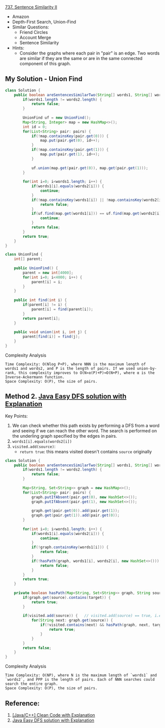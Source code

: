 [737. Sentence Similarity II](https://leetcode.com/problems/sentence-similarity-ii/)

* Amazon
* Depth-First Search, Union-Find
* Similar Questions:
    * Friend Circles
    * Account Merge
    * Sentence Similarity
* Hints:
    * Consider the graphs where each pair in "pair" is an edge. Two words are similar if they are the same or are in the same connected component of this graph.

## My Solution - Union Find
```java
class Solution {
    public boolean areSentencesSimilarTwo(String[] words1, String[] words2, List<List<String>> pairs) {
        if(words1.length != words2.length) {
            return false;
        }
        
        UnionFind uf = new UnionFind();
        Map<String, Integer> map = new HashMap<>();
        int id = 0;
        for(List<String> pair: pairs) {
            if(!map.containsKey(pair.get(0))) {
                map.put(pair.get(0), id++);
            }
            if(!map.containsKey(pair.get(1))) {
                map.put(pair.get(1), id++);
            }
            
            uf.union(map.get(pair.get(0)), map.get(pair.get(1)));
        }
        
        for(int i=0; i<words1.length; i++) {
            if(words1[i].equals(words2[i])) {
                continue;
            }
            if(!map.containsKey(words1[i]) || !map.containsKey(words2[i])) {
                return false;
            }
            if(uf.find(map.get(words1[i])) == uf.find(map.get(words2[i]))) {
                continue;
            }
            return false;
        }
        return true;
    }
}

class UnionFind {
    int[] parent;
    
    public UnionFind() {
        parent = new int[4000];
        for(int i=0; i<4000; i++) {
            parent[i] = i;
        }
    }
    
    public int find(int i) {
        if(parent[i] != i) {
            parent[i] = find(parent[i]);
        }
        return parent[i];
    }
    
    public void union(int i, int j) {
        parent[find(i)] = find(j);
    }
}
```

Complexity Analysis

    Time Complexity: O(Nlog P+P), where NNN is the maximum length of words1 and words2, and P is the length of pairs. If we used union-by-rank, this complexity improves to O(N∗α(P)+P)≈O(N+P), where α is the Inverse-Ackermann function.
    Space Complexity: O(P), the size of pairs.


## Method 2. [Java Easy DFS solution with Explanation](https://leetcode.com/problems/sentence-similarity-ii/discuss/109747/Java-Easy-DFS-solution-with-Explanation)
Key Points:
1. We can check whether this path exists by performing a DFS from a word and seeing if we can reach the other word. The search is performed on the underling graph specified by the edges in pairs.
2. `words1[i].equals(words2[i])`
3. `visited.add(source)`:
    * `return true`: this means visited doesn't contains `source` originally

```java
class Solution {
    public boolean areSentencesSimilarTwo(String[] words1, String[] words2, List<List<String>> pairs) {
        if(words1.length != words2.length) {
            return false;
        }
        
        Map<String, Set<String>> graph = new HashMap<>();
        for(List<String> pair: pairs) {
            graph.putIfAbsent(pair.get(0), new HashSet<>());
            graph.putIfAbsent(pair.get(1), new HashSet<>());
            
            graph.get(pair.get(0)).add(pair.get(1));
            graph.get(pair.get(1)).add(pair.get(0));
        }
        
        for(int i=0; i<words1.length; i++) {
            if(words1[i].equals(words2[i])) {
                continue;
            }
            if(!graph.containsKey(words1[i])) {
                return false;
            }
            if(!hasPath(graph, words1[i], words2[i], new HashSet<>())) {
                return false;
            }
        }
        return true;
    }
    
    private boolean hasPath(Map<String, Set<String>> graph, String source, String target, Set<String> visited) {
        if(graph.get(source).contains(target)) {
            return true;
        }
        
        if(visited.add(source)) {   // visited.add(source) == true, i.e. visited doesn't contains source
            for(String next: graph.get(source)) {
                if(!visited.contains(next) && hasPath(graph, next, target, visited)) {
                    return true;
                }
            }
        }
        return false;
    }
}
```
Complexity Analysis

    Time Complexity: O(NP), where N is the maximum length of `words1` and `words2`, and PPP is the length of pairs. Each of NNN searches could search the entire graph.
    Space Complexity: O(P), the size of pairs.


## Reference:
1. [[Java/C++] Clean Code with Explanation](https://leetcode.com/problems/sentence-similarity-ii/discuss/109752/JavaC%2B%2B-Clean-Code-with-Explanation)
2. [Java Easy DFS solution with Explanation](https://leetcode.com/problems/sentence-similarity-ii/discuss/109747/Java-Easy-DFS-solution-with-Explanation)

